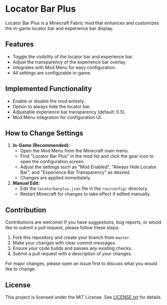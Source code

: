# Locator Bar Plus

Locator Bar Plus is a Minecraft Fabric mod that enhances and customizes the in-game locator bar and experience bar display.

## Features
- Toggle the visibility of the locator bar and experience bar.
- Adjust the transparency of the experience bar overlay.
- Integrates with Mod Menu for easy configuration.
- All settings are configurable in-game.

## Implemented Functionality
- Enable or disable the mod entirely.
- Option to always hide the locator bar.
- Adjustable experience bar transparency (default: 0.5).
- Mod Menu integration for configuration UI.

## How to Change Settings
1. **In-Game (Recommended):**
	- Open the Mod Menu from the Minecraft main menu.
	- Find "Locator Bar Plus" in the mod list and click the gear icon to open the configuration screen.
	- Adjust the settings such as "Mod Enabled", "Always Hide Locator Bar", and "Experience Bar Transparency" as desired.
	- Changes are applied immediately.
2. **Manual Edit:**
	- Edit the `locatorbarplus.json` file in the `run/config/` directory.
	- Restart Minecraft for changes to take effect if edited manually.

## Contribution

Contributions are welcome! If you have suggestions, bug reports, or would like to submit a pull request, please follow these steps:

1. Fork this repository and create your branch from `master`.
2. Make your changes with clear commit messages.
3. Ensure your code builds and passes any existing checks.
4. Submit a pull request with a description of your changes.

For major changes, please open an issue first to discuss what you would like to change.

## License

This project is licensed under the MIT License. See [LICENSE.txt](LICENSE.txt) for details.
